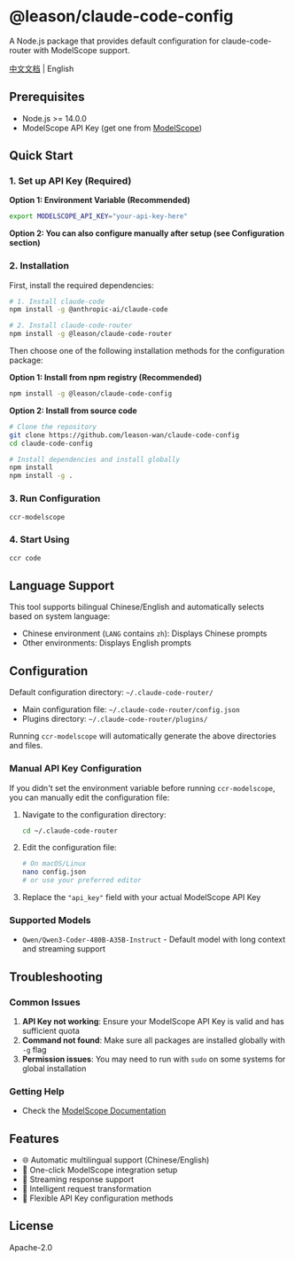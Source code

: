 # @leason/claude-code-config

A Node.js package that provides default configuration for claude-code-router with ModelScope support.

[中文文档](./README.zh-CN.md) | English

## Prerequisites

- Node.js >= 14.0.0
- ModelScope API Key (get one from [ModelScope](https://modelscope.cn/))

## Quick Start

### 1. Set up API Key (Required)

**Option 1: Environment Variable (Recommended)**

```bash
export MODELSCOPE_API_KEY="your-api-key-here"
```

**Option 2: You can also configure manually after setup (see Configuration section)**

### 2. Installation

First, install the required dependencies:

```bash
# 1. Install claude-code
npm install -g @anthropic-ai/claude-code

# 2. Install claude-code-router
npm install -g @leason/claude-code-router
```

Then choose one of the following installation methods for the configuration package:

**Option 1: Install from npm registry (Recommended)**

```bash
npm install -g @leason/claude-code-config
```

**Option 2: Install from source code**

```bash
# Clone the repository
git clone https://github.com/leason-wan/claude-code-config
cd claude-code-config

# Install dependencies and install globally
npm install
npm install -g .
```

### 3. Run Configuration

```bash
ccr-modelscope
```

### 4. Start Using

```bash
ccr code
```

## Language Support

This tool supports bilingual Chinese/English and automatically selects based on system language:

- Chinese environment (`LANG` contains `zh`): Displays Chinese prompts
- Other environments: Displays English prompts

## Configuration

Default configuration directory: `~/.claude-code-router/`

- Main configuration file: `~/.claude-code-router/config.json`
- Plugins directory: `~/.claude-code-router/plugins/`

Running `ccr-modelscope` will automatically generate the above directories and files.

### Manual API Key Configuration

If you didn't set the environment variable before running `ccr-modelscope`, you can manually edit the configuration file:

1. Navigate to the configuration directory:

   ```bash
   cd ~/.claude-code-router
   ```

2. Edit the configuration file:

   ```bash
   # On macOS/Linux
   nano config.json
   # or use your preferred editor
   ```

3. Replace the `"api_key"` field with your actual ModelScope API Key

### Supported Models

- `Qwen/Qwen3-Coder-480B-A35B-Instruct` - Default model with long context and streaming support

## Troubleshooting

### Common Issues

1. **API Key not working**: Ensure your ModelScope API Key is valid and has sufficient quota
2. **Command not found**: Make sure all packages are installed globally with `-g` flag
3. **Permission issues**: You may need to run with `sudo` on some systems for global installation

### Getting Help

- Check the [ModelScope Documentation](https://modelscope.cn/docs)

## Features

- 🌐 Automatic multilingual support (Chinese/English)
- 🔧 One-click ModelScope integration setup
- 🚀 Streaming response support
- 📝 Intelligent request transformation
- 🔑 Flexible API Key configuration methods

## License

Apache-2.0
